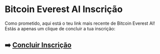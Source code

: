 # Bitcoin Everest AI Inscrição

Como prometido, aqui está o teu link mais recente de Bitcoin Everest AI! Estás a apenas um clique de concluir a tua inscrição:

## ➡️ [Concluir Inscrição](https://tinyurl.com/472ru95f)